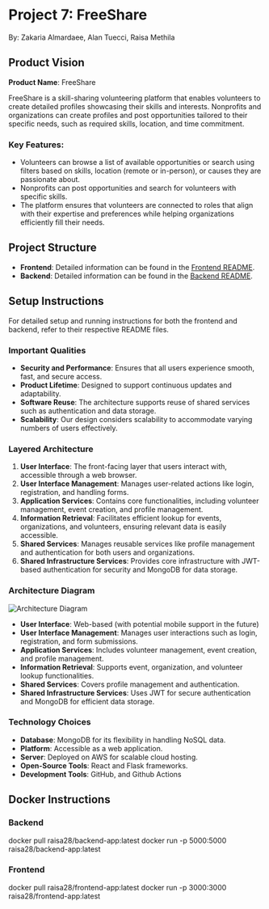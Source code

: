 # Project 7: FreeShare

By: Zakaria Almardaee, Alan Tuecci, Raisa Methila 
## Product Vision
**Product Name**: FreeShare


FreeShare is a skill-sharing volunteering platform that enables volunteers to create detailed profiles showcasing their skills and interests. Nonprofits and organizations can create profiles and post opportunities tailored to their specific needs, such as required skills, location, and time commitment.

### Key Features:
- Volunteers can browse a list of available opportunities or search using filters based on skills, location (remote or in-person), or causes they are passionate about.
- Nonprofits can post opportunities and search for volunteers with specific skills.
- The platform ensures that volunteers are connected to roles that align with their expertise and preferences while helping organizations efficiently fill their needs.

## Project Structure
- **Frontend**: Detailed information can be found in the [Frontend README](frontend/README.md).
- **Backend**: Detailed information can be found in the [Backend README](backend/README.md).

## Setup Instructions
For detailed setup and running instructions for both the frontend and backend, refer to their respective README files.

### Important Qualities
- **Security and Performance**: Ensures that all users experience smooth, fast, and secure access.
- **Product Lifetime**: Designed to support continuous updates and adaptability.
- **Software Reuse**: The architecture supports reuse of shared services such as authentication and data storage.
- **Scalability**: Our design considers scalability to accommodate varying numbers of users effectively.

### Layered Architecture
1. **User Interface**: The front-facing layer that users interact with, accessible through a web browser.
2. **User Interface Management**: Manages user-related actions like login, registration, and handling forms.
3. **Application Services**: Contains core functionalities, including volunteer management, event creation, and profile management.
4. **Information Retrieval**: Facilitates efficient lookup for events, organizations, and volunteers, ensuring relevant data is easily accessible.
5. **Shared Services**: Manages reusable services like profile management and authentication for both users and organizations.
6. **Shared Infrastructure Services**: Provides core infrastructure with JWT-based authentication for security and MongoDB for data storage.

### Architecture Diagram
![Architecture Diagram](frontend/src/media/Arch-diagram.jpeg) 
- **User Interface**: Web-based (with potential mobile support in the future)
- **User Interface Management**: Manages user interactions such as login, registration, and form submissions.
- **Application Services**: Includes volunteer management, event creation, and profile management.
- **Information Retrieval**: Supports event, organization, and volunteer lookup functionalities.
- **Shared Services**: Covers profile management and authentication.
- **Shared Infrastructure Services**: Uses JWT for secure authentication and MongoDB for efficient data storage.


### Technology Choices
- **Database**: MongoDB for its flexibility in handling NoSQL data.
- **Platform**: Accessible as a web application.
- **Server**: Deployed on AWS for scalable cloud hosting.
- **Open-Source Tools**: React and Flask frameworks.
- **Development Tools**: GitHub, and Github Actions



## Docker Instructions

### Backend
docker pull raisa28/backend-app:latest
docker run -p 5000:5000 raisa28/backend-app:latest

### Frontend
docker pull raisa28/frontend-app:latest
docker run -p 3000:3000 raisa28/frontend-app:latest


